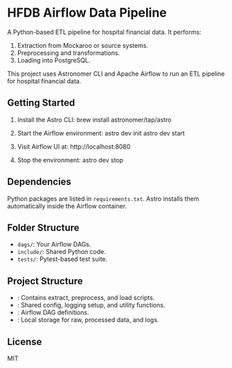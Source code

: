 # HFDB Airflow Data Pipeline

A Python-based ETL pipeline for hospital financial data. It performs:

1. Extraction from Mockaroo or source systems.
2. Preprocessing and transformations.
3. Loading into PostgreSQL.

This project uses Astronomer CLI and Apache Airflow to run an ETL pipeline for hospital financial data.

## Getting Started

1. Install the Astro CLI:
    brew install astronomer/tap/astro

2. Start the Airflow environment:
    astro dev init
    astro dev start

4. Visit Airflow UI at:
    http://localhost:8080

5. Stop the environment:
    astro dev stop

## Dependencies

Python packages are listed in `requirements.txt`. Astro installs them automatically inside the Airflow container.

## Folder Structure

- `dags/`: Your Airflow DAGs.
- `include/`: Shared Python code.
- `tests/`: Pytest-based test suite.

## Project Structure

- : Contains extract, preprocess, and load scripts.
- : Shared config, logging setup, and utility functions.
- : Airflow DAG definitions.
- : Local storage for raw, processed data, and logs.

## License
MIT
